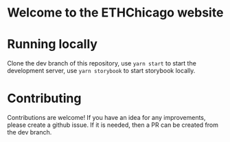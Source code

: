 # Welcome to the ETHChicago website 

# Running locally 

Clone the dev branch of this repository, use `yarn start` to start the development server,
use `yarn storybook` to start storybook locally.


# Contributing 

Contributions are welcome! If you have an idea for any improvements, please create a github issue. If it is needed, 
then a PR can be created from the dev branch. 



